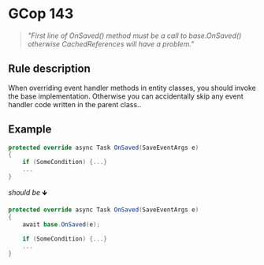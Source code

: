 ﻿# GCop 143

> *"First line of OnSaved() method must be a call to base.OnSaved() otherwise CachedReferences will have a problem."*

## Rule description

When overriding event handler methods in entity classes, you should invoke the base implementation. Otherwise you can accidentally skip any event handler code written in the parent class..

## Example

```csharp
protected override async Task OnSaved(SaveEventArgs e)
{
    if (SomeCondition) {...}
    ...
}
```

*should be* 🡻

```csharp
protected override async Task OnSaved(SaveEventArgs e)
{
    await base.OnSaved(e);
    
    if (SomeCondition) {...}
    ...
}
```
